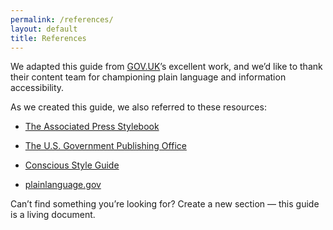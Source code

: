 ```yaml
---
permalink: /references/
layout: default
title: References
---
```

We adapted this guide from [GOV.UK](https://www.gov.uk/)’s
excellent work, and we’d like to thank their content team for
championing plain language and information accessibility.

As we created this guide, we also referred to these resources:

-   [The Associated Press Stylebook](https://www.apstylebook.com/)

-   [The U.S. Government Publishing Office](http://www.gpo.gov/)

-   [Conscious Style Guide](http://consciousstyleguide.com/)

-   [plainlanguage.gov](http://www.plainlanguage.gov/)


Can’t find something you’re looking for? Create a new section — this
guide is a living document.
